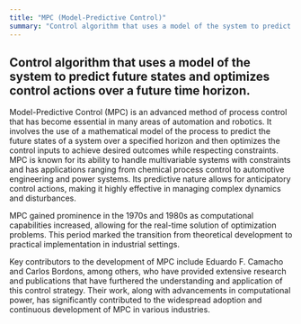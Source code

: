 ```yaml
---
title: "MPC (Model-Predictive Control)"
summary: "Control algorithm that uses a model of the system to predict future states and optimizes control actions over a future time horizon."
---
```


## Control algorithm that uses a model of the system to predict future states and optimizes control actions over a future time horizon.

Model-Predictive Control (MPC) is an advanced method of process control that has become essential in many areas of automation and robotics. It involves the use of a mathematical model of the process to predict the future states of a system over a specified horizon and then optimizes the control inputs to achieve desired outcomes while respecting constraints. MPC is known for its ability to handle multivariable systems with constraints and has applications ranging from chemical process control to automotive engineering and power systems. Its predictive nature allows for anticipatory control actions, making it highly effective in managing complex dynamics and disturbances.

MPC gained prominence in the 1970s and 1980s as computational capabilities increased, allowing for the real-time solution of optimization problems. This period marked the transition from theoretical development to practical implementation in industrial settings.

Key contributors to the development of MPC include Eduardo F. Camacho and Carlos Bordons, among others, who have provided extensive research and publications that have furthered the understanding and application of this control strategy. Their work, along with advancements in computational power, has significantly contributed to the widespread adoption and continuous development of MPC in various industries.

